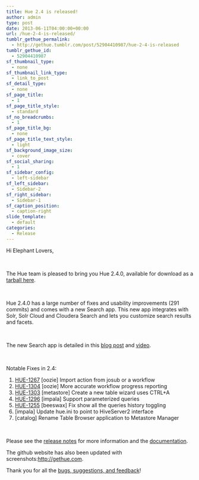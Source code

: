 ```yaml
---
title: Hue 2.4 is released!
author: admin
type: post
date: 2013-06-11T04:00:00+00:00
url: /hue-2-4-is-released/
tumblr_gethue_permalink:
  - http://gethue.tumblr.com/post/52904410987/hue-2-4-is-released
tumblr_gethue_id:
  - 52904410987
sf_thumbnail_type:
  - none
sf_thumbnail_link_type:
  - link_to_post
sf_detail_type:
  - none
sf_page_title:
  - 1
sf_page_title_style:
  - standard
sf_no_breadcrumbs:
  - 1
sf_page_title_bg:
  - none
sf_page_title_text_style:
  - light
sf_background_image_size:
  - cover
sf_social_sharing:
  - 1
sf_sidebar_config:
  - left-sidebar
sf_left_sidebar:
  - Sidebar-2
sf_right_sidebar:
  - Sidebar-1
sf_caption_position:
  - caption-right
slide_template:
  - default
categories:
  - Release
---
```


<span>Hi Elephant Lovers,</span>

<span> </span>

<span>The Hue team is pleased to bring you Hue 2.4.0, available for download as a </span> <a class="trackLink" href="https://cdn.gethue.com/downloads/releases/2.4.0/hue-2.4.0.tgz" target="_blank" rel="noopener noreferrer">tarball here</a><span>.</span>

<span> </span>

<span>Hue 2.4.0 has a large number of fixes and usability improvements (291 commits) and comes with a new Search app. This new app integrates with Solr, Solr Cloud and Cloudera Search and lets you customize search results and facets.</span>

<span> </span>

<span>The new Search app is detailed in this </span><a href="http://gethue.tumblr.com/post/52804483421/demo-search-in-hue-2-4" target="_blank" rel="noopener noreferrer">blog post</a> <span>and </span><a href="https://youtube.com/watch?v=IgOSkGNmEyI" target="_blank" rel="noopener noreferrer">video</a><span>.</span>

<span> </span>

<span>Notable Fixes in 2.4:</span>

1. <a href="https://issues.cloudera.org/browse/HUE-1267" target="_blank" rel="noopener noreferrer"><span>HUE-1267</span></a> <span>[oozie] Import action from josub or a workflow</span>
2. <a href="https://issues.cloudera.org/browse/HUE-1304" target="_blank" rel="noopener noreferrer"><span>HUE-1304</span></a> <span>[oozie] More accurate workflow progress reporting</span>
3. <a href="https://issues.cloudera.org/browse/HUE-1303" target="_blank" rel="noopener noreferrer"><span>HUE-1303</span></a> <span>[metastore] Create a new table wizard uses CTRL+A</span>
4. <a href="https://issues.cloudera.org/browse/HUE-1296" target="_blank" rel="noopener noreferrer"><span>HUE-1296</span></a> <span>[impala] Support parameterized queries</span>
5. <a href="https://issues.cloudera.org/browse/HUE-1255" target="_blank" rel="noopener noreferrer"><span>HUE-1255</span></a> <span>[beeswax] Fix show all the queries history toggling</span>
6. <span>[impala] Update hue.ini to point to HiveServer2 interface</span>
7. <span>[catalog] Rename Table Browser application to Metastore Manager</span>

<span> </span>

Please see the <a href="https://gethue.com" target="_blank" rel="noopener noreferrer">release notes</a> for more information and the <a href="http://cloudera.github.io/hue/docs-2.4.0/" target="_blank" rel="noopener noreferrer">documentation</a>.

<span>The github website has also been updated with screenshots:</span><http://gethue.com><span>.</span>

<span>Thank you for all the </span><a href="http://groups.google.com/a/cloudera.org/group/hue-user" target="_blank" rel="noopener noreferrer"><span>bugs, suggestions, and feedback</span></a><span>!</span>
